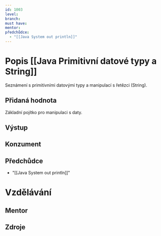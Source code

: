 ```yaml
---
id: 1003
level: 
branch: 
must have: 
mentor: 
předchůdce: 
  - "[[Java System out println]]"
---
```



# Popis [[Java Primitivní datové typy a String]]
Seznámení s primitivními datovými typy a manipulací s řetězci (String).

## Přidaná hodnota
Základní pojítko pro manipulaci s daty.

## Výstup


## Konzument


## Předchůdce

  - "[[Java System out println]]"

# Vzdělávání


## Mentor


## Zdroje